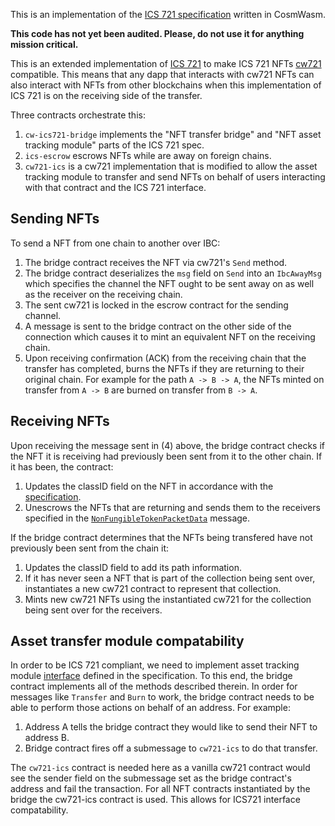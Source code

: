 This is an implementation of the [ICS 721
specification](https://github.com/cosmos/ibc/tree/master/spec/app/ics-721-nft-transfer)
written in CosmWasm.

**This code has not yet been audited. Please, do not use it for
anything mission critical.**

This is an extended implementation of [ICS
721](https://github.com/cosmos/ibc/tree/master/spec/app/ics-721-nft-transfer)
to make ICS 721 NFTs
[cw721](https://github.com/CosmWasm/cw-nfts/tree/main/packages/cw721)
compatible. This means that any dapp that interacts with cw721 NFTs
can also interact with NFTs from other blockchains when this
implementation of ICS 721 is on the receiving side of the transfer.

Three contracts orchestrate this:

1. `cw-ics721-bridge` implements the "NFT transfer bridge" and "NFT
   asset tracking module" parts of the ICS 721 spec.
2. `ics-escrow` escrows NFTs while are away on foreign chains.
3. `cw721-ics` is a cw721 implementation that is modified to allow the
   asset tracking module to transfer and send NFTs on behalf of users
   interacting with that contract and the ICS 721 interface.

## Sending NFTs

To send a NFT from one chain to another over IBC:

1. The bridge contract receives the NFT via cw721's `Send` method.
2. The bridge contract deserializes the `msg` field on `Send` into an
   `IbcAwayMsg` which specifies the channel the NFT ought to be sent
   away on as well as the receiver on the receiving chain.
3. The sent cw721 is locked in the escrow contract for the sending
   channel.
4. A message is sent to the bridge contract on the other side of the
   connection which causes it to mint an equivalent NFT on the
   receiving chain.
5. Upon receiving confirmation (ACK) from the receiving chain that the
   transfer has completed, burns the NFTs if they are returning to
   their original chain. For example for the path `A -> B -> A`, the
   NFTs minted on transfer from `A -> B` are burned on transfer from
   `B -> A`.

## Receiving NFTs

Upon receiving the message sent in (4) above, the bridge contract
checks if the NFT it is receiving had previously been sent from it to
the other chain. If it has been, the contract:

1. Updates the classID field on the NFT in accordance with the
   [specification](https://github.com/cosmos/ibc/tree/main/spec/app/ics-721-nft-transfer#data-structures).
2. Unescrows the NFTs that are returning and sends them to the
   receivers specified in the
   [`NonFungibleTokenPacketData`](https://github.com/cosmos/ibc/tree/main/spec/app/ics-721-nft-transfer#data-structures)
   message.

If the bridge contract determines that the NFTs being transfered have
not previously been sent from the chain it:

1. Updates the classID field to add its path information.
2. If it has never seen a NFT that is part of the collection being
   sent over, instantiates a new cw721 contract to represent that
   collection.
3. Mints new cw721 NFTs using the instantiated cw721 for the
   collection being sent over for the receivers.

## Asset transfer module compatability

In order to be ICS 721 compliant, we need to implement asset tracking
module
[interface](https://github.com/cosmos/ibc/tree/main/spec/app/ics-721-nft-transfer#sub-protocols)
defined in the specification. To this end, the bridge contract
implements all of the methods described therein. In order for messages
like `Transfer` and `Burn` to work, the bridge contract needs to be
able to perform those actions on behalf of an address. For example:

1. Address A tells the bridge contract they would like to send their
   NFT to address B.
2. Bridge contract fires off a submessage to `cw721-ics` to do that
   transfer.

The `cw721-ics` contract is needed here as a vanilla cw721 contract
would see the sender field on the submessage set as the bridge
contract's address and fail the transaction. For all NFT contracts
instantiated by the bridge the cw721-ics contract is used. This allows
for ICS721 interface compatability.
